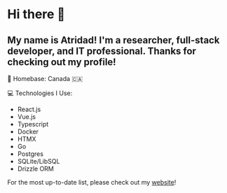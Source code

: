 # Hi there 👋

## My name is Atridad! I'm a researcher, full-stack developer, and IT professional. Thanks for checking out my profile!

🏡 Homebase: Canada 🇨🇦

💻 Technologies I Use:
- React.js
- Vue.js
- Typescript
- Docker
- HTMX
- Go
- Postgres
- SQLite/LibSQL
- Drizzle ORM

For the most up-to-date list, please check out my [website](https://atri.dad)!

